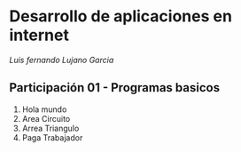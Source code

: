 # Desarrollo de aplicaciones en internet  

_Luis fernando Lujano Garcia_


## Participación 01 - Programas basicos 

1. Hola mundo
2. Area Circuito
3. Arrea Triangulo
4. Paga Trabajador


